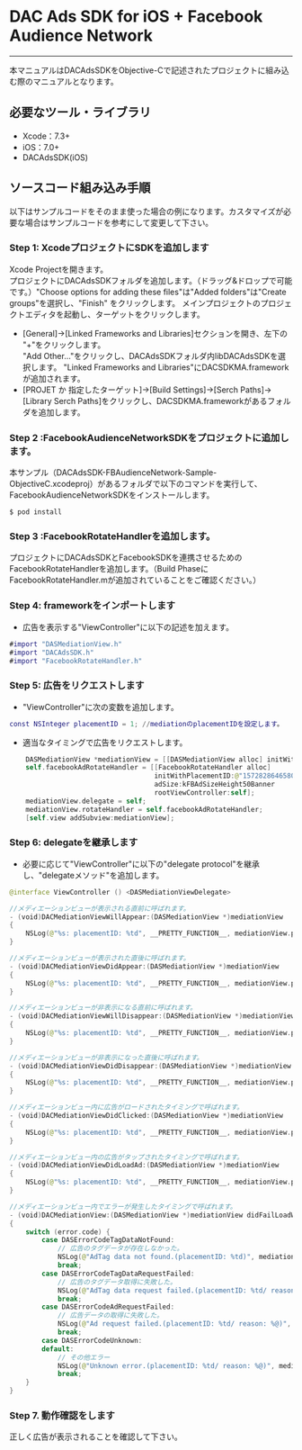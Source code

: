 # DAC Ads SDK for iOS + Facebook Audience Network
- - -
本マニュアルはDACAdsSDKをObjective-Cで記述されたプロジェクトに組み込む際のマニュアルとなります。

## 必要なツール・ライブラリ
* Xcode：7.3+
* iOS：7.0+
* DACAdsSDK(iOS)

## ソースコード組み込み手順
以下はサンプルコードをそのまま使った場合の例になります。カスタマイズが必要な場合はサンプルコードを参考にして変更して下さい。

### Step 1: XcodeプロジェクトにSDKを追加します
Xcode Projectを開きます。  
プロジェクトにDACAdsSDKフォルダを追加します。（ドラッグ&ドロップで可能です。）"Choose options for adding these files"は"Added folders"は"Create groups"を選択し、"Finish" をクリックします。
メインプロジェクトのプロジェクトエディタを起動し、ターゲットをクリックします。
- [General]->[Linked Frameworks and Libraries]セクションを開き、左下の "+"をクリックします。  
"Add Other..."をクリックし、DACAdsSDKフォルダ内libDACAdsSDKを選択します。
"Linked Frameworks and Libraries"にDACSDKMA.frameworkが追加されます。
- [PROJET か 指定したターゲット]->[Build Settings]->[Serch Paths]->[Library Serch Paths]をクリックし、DACSDKMA.frameworkがあるフォルダを追加します。

### Step 2 :FacebookAudienceNetworkSDKをプロジェクトに追加します。

本サンプル（DACAdsSDK-FBAudienceNetwork-Sample-ObjectiveC.xcodeproj）があるフォルダで以下のコマンドを実行して、FacebookAudienceNetworkSDKをインストールします。 

```
$ pod install
```

### Step 3 :FacebookRotateHandlerを追加します。
プロジェクトにDACAdsSDKとFacebookSDKを連携させるためのFacebookRotateHandlerを追加します。（Build PhaseにFacebookRotateHandler.mが追加されていることをご確認ください。）


### Step 4: frameworkをインポートします
- 広告を表示する"ViewController"に以下の記述を加えます。

```ViewController.m
#import "DASMediationView.h"
#import "DACAdsSDK.h"
#import "FacebookRotateHandler.h"
```

### Step 5: 広告をリクエストします

- "ViewController"に次の変数を追加します。

```ViewController.m
const NSInteger placementID = 1; //mediationのplacementIDを設定します。
```

- 適当なタイミングで広告をリクエストします。

```ViewController.swift
    DASMediationView *mediationView = [[DASMediationView alloc] initWithFrame:CGRectMake(0.f, 20.f, 320.f, 50.f) placementID:placementID];
    self.facebookAdRotateHandler = [[FacebookRotateHandler alloc]
                                    initWithPlacementID:@"157282864658028_232569667129347"
                                    adSize:kFBAdSizeHeight50Banner
                                    rootViewController:self];
    mediationView.delegate = self;
    mediationView.rotateHandler = self.facebookAdRotateHandler;
    [self.view addSubview:mediationView];
```

### Step 6: delegateを継承します
- 必要に応じて"ViewController"に以下の"delegate protocol"を継承し、"delegateメソッド"を追加します。

```ViewController.swift
@interface ViewController () <DASMediationViewDelegate>

//メディエーションビューが表示される直前に呼ばれます。
- (void)DACMediationViewWillAppear:(DASMediationView *)mediationView
{
    NSLog(@"%s: placementID: %td", __PRETTY_FUNCTION__, mediationView.placementID);
}

//メディエーションビューが表示された直後に呼ばれます。
- (void)DACMediationViewDidAppear:(DASMediationView *)mediationView
{
    NSLog(@"%s: placementID: %td", __PRETTY_FUNCTION__, mediationView.placementID);
}

//メディエーションビューが非表示になる直前に呼ばれます。
- (void)DACMediationViewWillDisappear:(DASMediationView *)mediationView
{
    NSLog(@"%s: placementID: %td", __PRETTY_FUNCTION__, mediationView.placementID);
}

//メディエーションビューが非表示になった直後に呼ばれます。
- (void)DACMediationViewDidDisappear:(DASMediationView *)mediationView
{
    NSLog(@"%s: placementID: %td", __PRETTY_FUNCTION__, mediationView.placementID);
}

//メディエーションビュー内に広告がロードされたタイミングで呼ばれます。
- (void)DACMediationViewDidClicked:(DASMediationView *)mediationView
{
    NSLog(@"%s: placementID: %td", __PRETTY_FUNCTION__, mediationView.placementID);
}

//メディエーションビュー内の広告がタップされたタイミングで呼ばれます。
- (void)DACMediationViewDidLoadAd:(DASMediationView *)mediationView
{
    NSLog(@"%s: placementID: %td", __PRETTY_FUNCTION__, mediationView.placementID);
}

//メディエーションビュー内でエラーが発生したタイミングで呼ばれます。
- (void)DACMediationView:(DASMediationView *)mediationView didFailLoadWithError:(NSError *)error
{
    switch (error.code) {
        case DASErrorCodeTagDataNotFound:
            // 広告のタグデータが存在しなかった。
            NSLog(@"AdTag data not found.(placementID: %td)", mediationView.placementID);
            break;
        case DASErrorCodeTagDataRequestFailed:
            // 広告のタグデータ取得に失敗した。
            NSLog(@"AdTag data request failed.(placementID: %td/ reason: %@)", mediationView.placementID, error.localizedDescription);
            break;
        case DASErrorCodeAdRequestFailed:
            // 広告データの取得に失敗した。
            NSLog(@"Ad request failed.(placementID: %td/ reason: %@)", mediationView.placementID, error.localizedDescription);
            break;
        case DASErrorCodeUnknown:
        default:
            // その他エラー
            NSLog(@"Unknown error.(placementID: %td/ reason: %@)", mediationView.placementID, error.localizedDescription);
            break;
    }
}

```

### Step 7. 動作確認をします
正しく広告が表示されることを確認して下さい。
